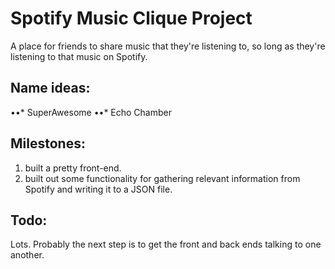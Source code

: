 # Spotify Music Clique Project
A place for friends to share music that they're listening to, so long as they're listening to that music on Spotify.

## Name ideas:
••* SuperAwesome
••* Echo Chamber

## Milestones:
1. built a pretty front-end.
2. built out some functionality for gathering relevant information from Spotify and writing it to a JSON file.

## Todo:
Lots. Probably the next step is to get the front and back ends talking to one another.